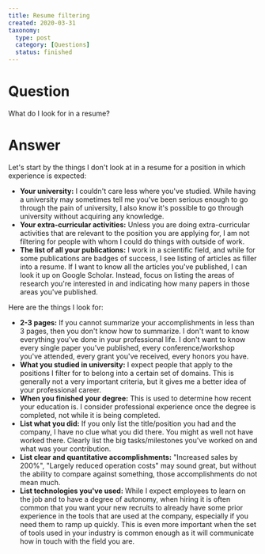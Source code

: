 ```yaml
---
title: Resume filtering
created: 2020-03-31
taxonomy:
  type: post
  category: [Questions]
  status: finished
---
```


# Question
What do I look for in a resume?

# Answer
Let's start by the things I don't look at in a resume for a position in which experience is expected:
* **Your university:** I couldn't care less where you've studied. While having a university may sometimes tell me you've been serious enough to go through the pain of university, I also know it's possible to go through university without acquiring any knowledge.
* **Your extra-curricular activities:** Unless you are doing extra-curricular activities that are relevant to the position you are applying for, I am not filtering for people with whom I could do things with outside of work.
* **The list of all your publications:** I work in a scientific field, and while for some publications are badges of success, I see listing of articles as filler into a resume. If I want to know all the articles you've published, I can look it up on Google Scholar. Instead, focus on listing the areas of research you're interested in and indicating how many papers in those areas you've published.

Here are the things I look for:
* **2-3 pages:** If you cannot summarize your accomplishments in less than 3 pages, then you don't know how to summarize. I don't want to know everything you've done in your professional life. I don't want to know every single paper you've published, every conference/workshop you've attended, every grant you've received, every honors you have.
* **What you studied in university:** I expect people that apply to the positions I filter for to belong into a certain set of domains. This is generally not a very important criteria, but it gives me a better idea of your professional career.
* **When you finished your degree:** This is used to determine how recent your education is. I consider professional experience once the degree is completed, not while it is being completed.
* **List what you did:** If you only list the title/position you had and the company, I have no clue what you did there. You might as well not have worked there. Clearly list the big tasks/milestones you've worked on and what was your contribution.
* **List clear and quantitative accomplishments:** "Increased sales by 200%", "Largely reduced operation costs" may sound great, but without the ability to compare against something, those accomplishments do not mean much.
* **List technologies you've used:** While I expect employees to learn on the job and to have a degree of autonomy, when hiring it is often common that you want your new recruits to already have some prior experience in the tools that are used at the company, especially if you need them to ramp up quickly. This is even more important when the set of tools used in your industry is common enough as it will communicate how in touch with the field you are.
